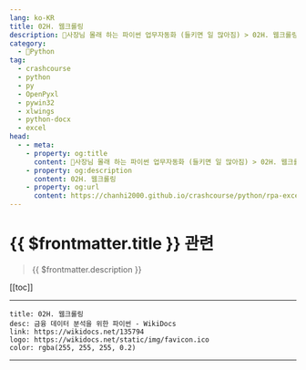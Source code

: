 ```yaml
---
lang: ko-KR
title: 02H. 웹크롤링 
description: 🐍사장님 몰래 하는 파이썬 업무자동화 (들키면 일 많아짐) > 02H. 웹크롤링 
category:
  - 🐍Python
tag: 
  - crashcourse
  - python
  - py
  - OpenPyxl
  - pywin32
  - xlwings
  - python-docx
  - excel
head:
  - - meta:
    - property: og:title
      content: 🐍사장님 몰래 하는 파이썬 업무자동화 (들키면 일 많아짐) > 02H. 웹크롤링 
    - property: og:description
      content: 02H. 웹크롤링 
    - property: og:url
      content: https://chanhi2000.github.io/crashcourse/python/rpa-excel/02h.html
---
```


# {{ $frontmatter.title }} 관련

> {{ $frontmatter.description }}

[[toc]]

---

```component VPCard
title: 02H. 웹크롤링
desc: 금융 데이터 분석을 위한 파이썬 - WikiDocs
link: https://wikidocs.net/135794
logo: https://wikidocs.net/static/img/favicon.ico
color: rgba(255, 255, 255, 0.2)
```

---

<TagLinks />